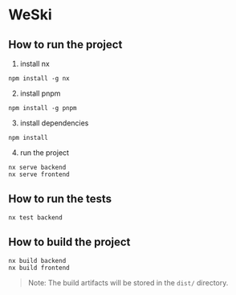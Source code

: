 # WeSki

## How to run the project

1. install nx

```shell
npm install -g nx
```

2. install pnpm

```shell
npm install -g pnpm
```

3. install dependencies

```shell
npm install
```

4. run the project

```shell
nx serve backend
nx serve frontend
```

## How to run the tests

```shell
nx test backend
```

## How to build the project

```shell
nx build backend
nx build frontend
```

> Note: The build artifacts will be stored in the `dist/` directory.



